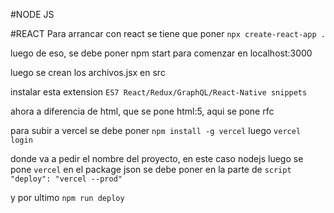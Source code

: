 #NODE JS

#REACT
Para arrancar con react se tiene que poner `npx create-react-app .`

luego de eso, se debe poner npm start para comenzar en localhost:3000

luego se crean los archivos.jsx en src 

instalar esta extension `ES7 React/Redux/GraphQL/React-Native snippets`

ahora a diferencia de html, que se pone html:5, aqui se pone rfc

para subir a vercel se debe poner `npm install -g vercel`
luego `vercel login`

donde va a pedir el nombre del proyecto, en este caso nodejs
luego se pone `vercel`
en el package json se debe poner en la parte de `script` `"deploy": "vercel --prod"`

y por ultimo `npm run deploy`


